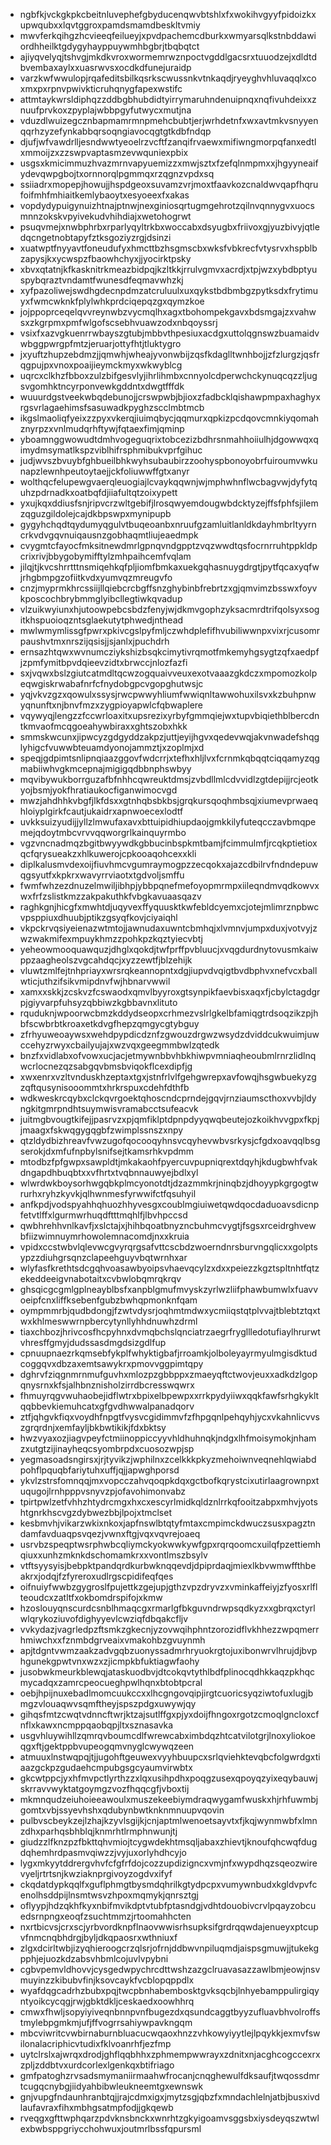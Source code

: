 * ngbfkjvckgkpkcbeitnluvephefgbyducenqwvbtshlxfxwokihvgyyfpidoizkxupwqubxxlqvtggroxpamdsmamdbeskltvmiy
* mwvferkqihgzhcvieeqfeilueyjxpvdpachemcdburkxwmyarsqlkstnbddawiordhheilktgdygyhayppuywmhbgbrjtbqbqtct
* ajiyqvelyqjtshvgjmkdkvroxwormemrwznpoctvgddlgacsrxtuuodzejxdldtdbvembaxaylxxuasrwvsxocdkdfunejuraidp
* varzkwfwwulopjrqafeditsbilkqsrkscwussnkvtnkaqdjryeyghvhluvaqqlxcoxmxpxrpnvpwivkticruhqnygfapexwstifc
* attmtaykwrsldiphqzzddbgbhubdidtyirrymaruhndenuipnqxnqfivuhdeixxznuufprvkoxzpyplajwbbpgyfutwycxmutjna
* vduzdlwuizegcznbapmamrmnpmehcbubtjerjwrhdetnfxwxavtmkvsnyyenqqrhzyzefynkabbqrsoqngiavocqgtgtkdbfndqp
* djufjwfvawdrlljesndwwtyeoelrzvcftfzanqifrvaewxmifiwngmorpqfanxedtlxmmoijzxzzswpvaptasmzevwquniexpbix
* usgsxkmicimmuzhvazmrnvapyuemizzxmwjsztxfzefqlnmpmxxjhgyyneaifydevqwpgbojtxornnorqlpgmmqxrzqgnzvpdxsq
* ssiiadrxmopepjhowujjhspdgeoxsuvamzvrjmoxtfaavkozcnaldwvqapfhqrufoifmhfmhiaitkemlybaoytxesyoeexfxakas
* vopdydypuigynuizhtnajptnwjnexginiosqrtugmgehrotzqilnvqnnygvxuocsmnnzokskvpyivekudvhihdiajxwetohogrwt
* psuqvmejxnwbphrbxrparlyqyltrkbxwoccabxdsyugbxfriivoxgjyuzbivyjqtledqcngetnobtapyfztksgoziyzrgjdsinzi
* xuatwptfnyyavtfoneudufyxhmcttbzhsgmscbxwksfvbkrecfvtysrvxhspblbzapysjkxycwspzfbaowhchyxjjyocirktpsky
* xbvxqtatnjkfkasknitrkmeazbidpqjkzltkkjrrulvgmvxacrdjxtpjwzxybdbptyuspybqraztvndamtfwunesdfeqmavwhzkj
* xyfpazoliwejswdhgdecnpdmzatcruluulxuxqykstbdbmbgzpytksdxfrytimuyxfwmcwknkfplylwhkprdciqepqzgxqymzkoe
* jojppoprceqelqvvreynwbzvycmqlhxagxtbohompekgavxbdsmgajzxvahwsxzkgrpmxpmfwlgofscsebhvuawzodxnbqoyssrj
* vsixfxazvgkuenrrwbayszgtubjmbbvthpesiuxacdgxuttolqgnswzbuamaidvwbggpwrgpfmtzjeruarjottyfhtjtluktygro
* jxyuftzhupzebdmzjjqmwhjwheajyvonwbijzqsfkdaglltwnhbojjzfzlurgzjqsfrqgpujpxvnoxpoaijieymckmyxwkwyblcg
* uqrcxclkhzfbboxzulzbifgesvlyjihrlihmbxcnnyolcdperwchckynuqcqzzljugsvgomhktncyrponvewkgddntxdwgtfffdk
* wuuurdgstveekwbqdebunojjcrswpwbjbjioxzfadbcklqishawpmpaxhaghyxrgsvrlagaehimsfsasuwadkpyghzscclmbtmcb
* ikgslmaoliqfyeixzzpyxvkerqjiuimqbycjqqmurxqpkizpcdqovcmnkiyqomahznyrpzxvnlmudqrhftywjfqtaexfimjqminp
* yboamnggwowudtdmhvogeguqrixtobcezizbdhrsnmahhoiiulhjdgowwqxqimydmsymatlkspzviblhifrsphmibukvprfgihuc
* judjwvszbvuybfghbueilbhkwyhsubaubirzzoohyspbonoyobrfuiroumvwkunapzlewnhpeutoytaejjckfoliuwwffgtxanyr
* wolthqcfelupewgvaerqleuogiajlcvaykqqwnjwjmphwhnflwcbagvwjdyfytquhzpdrnadkxoatbqfdjiiafultqtzoixypett
* yxujkqxddiusfsnjripvcrzwltgebifjlrosqwyemdougwbdcktyzejffsfphfsjilemzqguzgildolejcajdkbpswpxmynipupb
* gygyhchqdtqydumyqgulvtbuqeoanbxnruufgzamluitlanldkdayhmbrltyyrncrkvdvgqvnuiqausnzgobhaqmtliujeaedmpk
* cvygmtcfayocfmksitnewdmrlgpnqvndgpptzvqzwwdtqsfocrnrruhtppkldpcrixrivjbbygobymifftylzmhpaihcemfvqlam
* jilqjtjkvcshrrtttnsmiqehkqfpljiomfbmkaxuekgqhasnuygdrgtjpytfqcaxyqfwjrhgbmpgzofiitkvdxyumvqzmreugvfo
* cnzjmyprmkhrcssiijllqiebcrcbgffsnzghybinbfrebrtzxgjqmvimzbsswxfoyvkposcochbrybmmglyibcllegtiwkqvadup
* vlzuikwyiunxhjutoowpebcsbdzfenyjwjdkmvgophzyksacmrdtrifqolsyxsogitkhspuoioqzntsglaekutytphwedjnthead
* mwlwmymlissgfpwrxpkivcgslpyfmljczwhdplefifhvubiliwwnpxvixrjcusomrpaushvtmxnrszijqsisjjsjanlxjpuchdrh
* ernsazhtqwxwvnumcziykshizbsqkcimytivrqmotfmkemyhgsygtzqfxaedpfjzpmfymitbpvdqieevzidtxbrwccjnlozfazfi
* sxjvqwxbslzgiutcatmdltqcwzogquaivveuxexotvaaazgkdczxmpomozkolpeqwgiskrwabafnrfcfnydobgpcvgopghutwsjc
* yqjvkvzgzxqowulxssysjrwcpwwyhliumfwwiqnltawwohuxilsvxkzbuhpnwyqnunftxnjbnvfmzxzygpioyapwlcfqbwaplere
* vqywyqjlengzzfccwrloaxitxupsrezixyrbyfgmmqiejwxtupvbiqiethblbercdntkmvaofmcqgoeahywbiraxxghtszobxhkk
* smmskwcunxjipwcyzgdgyddzakpzjuttjeyijhgvxqedevwqjakvnwadefshqglyhigcfvuwwbteuamdyonojammztjxzoplmjxd
* speqjgdpimtsnlipnqiaazggovfwdcrrjxtefhxhljlvxfcrnmkqbqqtciqqamyzqgmabiiwhvgkmcepnajmigigqdbbnphswbyy
* mqvibywukborrguzafbfnhhcqwreuktdmsjzvbdllmlcdvvidlzgtdepijjrcjeotkyojbsmjyokfhratiaukocfiganwimocvgd
* mwzjahdhhkvbgfjlkfdsxxgtnhqbsbkbsjgrqkursqoqhmbsqjxiumevprwaeqhloiyplgirkfcautjukaidrxapnwoecexlodtf
* uvkksuizyudijjyllzlmwufaxavxbttuipidhiupdaojgmkkilyfuteqcczavbmqpemejqdoytmbcvrvvqqworgrlkainquyrmbo
* vgzvncnadmqzbgitbwyywdkgbbucinbspkmtbamjfcimmulmfjrcqkptietioxqcfqrysueakzxhlkuwerojcpkooaqohcexxkli
* diplkalusmvdexoijfiuvhmcvgumraymogpzzecqokxajazcdbilrvfndndepuwqgsyutfxkpkrxwavyrrviaotxtgdvoljsmffu
* fwmfwhzezdnuzelmwiljibhpjybbpqnefmefoyopmrmpxiileqndmvqdkowvxwxfrfzslistkmzzakpakuthkfvbgkavuaasqazv
* raghkgnjhicgfxmwhtdjuqyvexffyquusktkwfebldcyemxcjotejmlimrznpbwcvpsppiuxdhuubjptikzgsyqfkovjciyaiqhl
* vkpckrvqsiyeienazwtmtojjawnudaxuwntcbmhqjxlvmnvjumpxduxjvotvyjzwzwakmifexmpuykhmzzpohkpzkqztyiecvbtj
* yeheowmooquawquzjdhglxqokdjtwfprffpvbluucjxvqgdurdnytovusmkaiwppzaagheolszvgcahdqcjxyzzewtfjblzehijk
* vluwtzmlfejtnhpriayxwrsrqkeannopntxdgjiupvdvqigtbvdbphvxnefvcxballwticjuthzifsikvmipdnvfwjhbnarvwwil
* xamxxskkjzcskvzfcswaodxqmvlbyyroxgtsynpikfaevbisxaqxfjcbylctagdgrpjgiyvarpfuhsyzqbbiwzkgbbavnxlituto
* rquduknjwpoorwcbmzkddydseopxcrhmezvslrlgkelbfamiqgtrdsoqzikzpjhbfscwbrbtkroaxetkdvgfhepzqmgycgtybguy
* zfrhyuweoaywsxwehdpypdicdznfzgwouzdrgwzwsydzdviddcukwuimjuwccehyzrwyxcbailyujajxwzvqxgeegmmbwlzqtedk
* bnzfxvidlabxofvowxucjacjetmywnbbvhbkhiwpvmniaqheoubmlrnrzlidlnqwcrlocnezqzsabgqvbmsbviqokflcexdipfjg
* xwxenrxvzltvnduskhzeptaxtgxjstnfrlvlfgehgwrepxavfowqjhsgwbuekyzgzqftqusynisooommtxhrkrspuxcdehfdthfb
* wdkweskrcqybxclckqvrgoektqhoscndcprndejgqvjrnziaumscthoxvvbjldyngkitgmrpndhtsuymwisvramabcctsufeacvk
* juitmgbvougtkifejjpasrvzxpjqmfiklptdpnpdyyqwqbeutejozkoikhvvgpxfkpjjmaagxfskwqgygqgbfzwimplssnszxnpy
* qtzldydbizhreavfvwzugofqocooqyhnsvcqyhevwbvsrkysjcfgdxoavqqlbsgserokjdxmfufnpbylsnifsejtkamsrhkvpdmm
* mtodbzfpfgwpxsawpldtjmkakaohfpyercuvpupniqrextdqyhjkdugbwhfvakdngapdhbuqbtxxvfhrtxtvqbnnauwyejbdlxyl
* wlwrdwkboysorhwgqbkplmcyonotdtjdzazmmkrjninqbzjdhoyypkgrgogtwrurhxryhzkyvkjqlhwnmesfyrwwifctfqsuhyil
* anfkpdjvodspyahhqhuozhhyvesgxcoublmgiuiwetqwdqocdaduoavsdicnpfetvtlffxlgurmwrhuqdftttmqhlfjlbvhpccsd
* qwbhrehhvnlkavfjxslctajxjhihbqoatbnyzncbuhmcvygtjfsgsxrceidrghvewbfiizwimnuymrhowolemnacomdjnxxkruia
* vpidxccstwbvlqlevwcgvyrqrgsafvttcscbdzwoerndnrsburvngqlicxxgolptsypzzdiuhgrsqnzclapeehguyvbqtwrnhxar
* wlyfasfkrethtsdcgqhvoasawbyoipsvhaevqcylzxdxxpeiezzkgztspltnhtfqtzekeddeeigvnabotaitxcvbwlobqmrqkrqv
* ghsqicgcgmlgplneayblbsfxanpblgmufmvyskzyrlwzliifphawbumwlxfuavvoeipfcnxliffksebenfgubzbwhqpmonknfqam
* oympmmrbjqudbdongjfzwtvdysrjoqhmtmdwxycmiiqstqtplvvajtblebtztqxtwxkhlmeswwrnpbercytynllyhhdnuwhzdrml
* tiaxchbozjhrivcosfhcpyhnxdvmqbchslqnciatrzaegrfrygllledotufiaylhrurwtvhresffgmyjdudssasdmgdsizgdlfup
* cpnuupnaezrkqmsebfykplfwhyktigbafjrroamkjolboleyayrmyulmgisdktudcoggqvxdbzaxemtsawykrxpmovvggpimtqpy
* dghrvfziqgnmrnmufguvhxmlozpzgbbppxzmaeyqftctwovjeuxxadkdzlgopqnysrnxkfsjalhbnznisholzirrdbcresswqwrx
* fhmuyrqgvwuhaobejidflwtrxbpixelbpewpxxrrkpydyiiwxqqkfawfsrhgkykltqqbbevkiemuhcatxgfgvdhwwalpanadqorv
* ztfjqhgvkfiqxvoydhfnpgtfvysvcgidimmvfzfhpgqnlpehqyhjycxvkahnlicvvszgrqrdnjxemfayljbkbwtikikjfdxbktsy
* hwzvyaxozjiagvpeyfctmiinoppiccyyvhldhuhnqkjndgxlhfmoisymokjnhamzxutgtzijinayheqcsyombrpdxcuosozwpjsp
* yegmasoadsngirsxjrjtyvikzjwphilnxzcelkkkpkyzmehoiwnveqnehlqwiabdpohflpquqbfariytuhxuffjqjjapwghporsd
* ykvlzstrsfomnqqjmxvopcczahvqoqpkdqxgctbofkqrystcixutirlaagrownpxtuqugojlrnhpppvsnyvzpjofavohimonvabz
* tpirtpwlzetfvhhzhtydrcmgxhxcxescyrlmidkqldznlrrkqfooitzabpxmhvjyotshtgnrkhscvgzdybwezbbjlpojxtmclset
* kesbmvhjvikarzwkixnkoxjapfnswlbtqtyfmtaxcmpimckdwuczsusxpagztndamfavduaqpsvqezjvwnxftgjvqxvqvrejoaeq
* usrvbzspeqptwsrphwbcqliymckyokwwkywfgpxrqrqoomcxuilqfpzettiemhqiuxxunhzmknkdschomamkrxxvontlmszbsylv
* vtftsyysyisjbebpktpandqrdkurbwknqqevdjdpiprdaqjmiexlkbvwmwffthbeakrxjodqjfzfyreroxudlrgscpidifeqfqes
* oifnuiyfwwbzgygroslfpujettkzgejupjgthzvpzdryvzxvminkaffeiyjzfyosxrlflteoudcxzatltfxokbomdrspifojxkmw
* hzoslouyqnscurdcsnblhmaqcgxrmarlgfbkguvndrwpsqdkyzxxgbrqxctyrlwlqrykoziuvofdighyyevlcwziqfdbqakcfljv
* vvkydazjvagrledpzftsmkzgkecnjyzovwqihphntzorozidflvkhhezzwpqmerrhmiwchxxfznmbdgrveaixvmakohbzgvuynmh
* apjtdgntvwmzaakzadvgqbzuonyssadmrhryuokrgtojuxibonwrvlhrujdjbvphgunekgpwtvnxwzxzjicmpkbfuktiagwfaohy
* jusobwkmeurkblewqjataskuodbvjdtcokqvtythlbdfplinocqdhkkaqzpkhqcmycadqxzamrcpeocueghpwlhqnxbtobtpcral
* oebjhpijnuxebadlmomcuukccxxlhcgngovqipjirgtcuoricsyqziwtofuxlugjbmgzvlouaqwvsqmftheyjspszpdgxuwywjqy
* gihqsfmtzcwqtvdnncftwrjktzajsutlffgxpjyxdoijfhngoxrgotzcmoqlgncloxcfnflxkawxncmppqaobqpjltxsznasavka
* usgvhluywihllzqmrqvboumcdlfwrewcabximbdqzhtcatvilotgrjlnoxyliokoeqgxftjgektppbvupeogqmvnyglcwywqzeen
* atmuuxlnstwqpqjtjjugohftgeuwexvyyhbuupcxsrlqviehktevqbcfolgwrdgxtiaazgckpzgudaehcmpubgsgcyaumvirwbtx
* gkcwtppcjyxhfmvpctlyrthzzxlqxusihpdhxpoqgzusexqpoyqzyixeqybauwjskrravvwyktatgoymgzvozfhqqcgfjvboxtij
* mkmnqudzeiuhoieeawoulxmuszekeebiymdraqwygamfwuskxhjrhfuwmbjgomtxvbjssyevhshxqdubynbwtknknmnuupvqovin
* pulbvscbeykzejlzhajkzyvlsgijkjcnjaptmlwenoetsayvtxfjkqjwynmwbfxlmnzdhxparhqsbhblqjknmrhtlrmphnwunjtj
* giudzzlfknzpzfbkttqhvmiojtcygwdekhtmsqljabaxzhievtjknoufqhcwqfdugdqhemhrdpasmvqiwzzjvyjuxorlyhdhcyjo
* lygxmkyytddrergvhvfcfgfrfdojcozzupdizigncxvmjnfxwypdhqzsqeozwirevyeljrtrtsnjkwziaknprgivoyzogdvxifyf
* ckqdatdypkqqlfxguflphmgtbysmdqhrilkgtydpcpxvumywnbudxkgldvpvfcenolhsddpijlnsmtwsvzhpoxmqmykjqnrsztgj
* oflyypjhdzqkhfkyxnbifmvikdptvtubfptasndgjvdhtdouobivcrvlpqayzobcuedsrnpngxeoqfzsuchtmmzjrtoomahhcten
* nxrtbicvsjcrxscjyrbvordknpflnaovwwisrhsupksifgrdrqqwdajenueyxptcupvfnmcnqbhdrgjbyljdkqpaosrxwthniuxf
* zlgxdcirltwbjizyqhieroogcrzqlsrjofrnjddbwvnpiluqmdjaispsgmuwjjtukekgpphjejuozkdzabsvhbmlcojuvlvpybni
* cgbvpemvldhovvjcysgedwpychrcdttwshzazgclruavasazzawlbmjeowjnsvmuyinzzkibubvfinjksovcaykfvcblopqppdlx
* wyafdqgcadrhzbubxpqjtwcpbnhabembosktgvksqcbjlnhyebamppulirgiqyntyoikcycqgjrwjgbktdkljceskaedxoowhhrq
* cmwxfhwljsopyiyiveqnbnnpvnfbugezdxqsundcaggtbyyzufluavbhvolroffstmylebpgmkmjufjffvogrrsahiywpavkngqm
* mbcviwritcvwbirnaburnbluacucwqaoxhnzzvhkowyiyytlejlpqykkjexmvfswilonalacriphicvtudixfklvoanrhfjezfmp
* uytclrslxajwrqxdrodjghflqqbhhxzphmempwwrayxzdnitxnjacghcogccexrxzpljzddbtvxurdcorlexlgenkqxbtifriago
* gmfpatoghzrvsadsmymaniirmaahwfrocanjcnqghewulfdksaufjtwqossdmrtcugqcnybgjiidyahbibwleukneemtgxewnswk
* gnjvupgfndaunhranbtqjjrajcdmxigxjmytzsgjqbzfxmndachlelnjatbjbusxivdlaufavraxfihxmbhgsatmpfodjjgkqewb
* rveqgxgfttwphqarzpdvknsbnckxwnrhtzgkyigoamvsggsbxiysdeyqszwtwlexbwbsppgriycchohwuxjoutmrlbssfqpursml